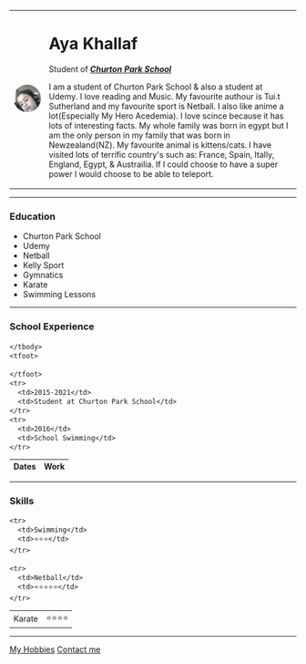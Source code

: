 
<html lang="en" dir="ltr">

<head>
  <meta charset="utf-8">
  <title>💝Aya's Personal Site💝</title>
</head>

<body>
  <table cellspacing="20">
    <tr>
      <td><img src="Images/Me.png" alt="A picture of Aya Khallaf"></td>
      <td>
        <p>
        <h1>Aya Khallaf</h1>Student of <strong><i><a href="https://www.churtonpark.school.nz/">Churton Park School</a></i></strong></p>
        <p>I am a student of Churton Park School & also a student at Udemy. I love reading and Music. My favourite authour is Tui.t Sutherland and my favourite sport is Netball. I also like anime a lot(Especially My Hero Acedemia). I love scince
          because it
          has lots of interesting facts. My whole family was born in egypt but I am the only person in my family that was born in Newzealand(NZ). My favourite animal is kittens/cats. I have visited lots of terrific country's such as: France, Spain,
          Itally,
          England, Egypt, & Austrailia. If I could choose to have a super power I would choose to be able to teleport.</p>
      </td>
    </tr>
  </table>
  <hr>
  <h3>Education</h3>
  <ul>
    <li>Churton Park School</li>
    <li>Udemy</li>
    <li>Netball</li>
    <li>Kelly Sport</li>
    <li>Gymnatics</li>
    <li>Karate</li>
    <li>Swimming Lessons</li>
  </ul>
  <hr>
  <h3>School Experience</h3>
  <table cellspacing="10">
    <thead>
      <tr>
        <th>Dates</th>
        <th>Work</th>
      </tr>
    </thead>
    <tbody>

    </tbody>
    <tfoot>

    </tfoot>
    <tr>
      <td>2015-2021</td>
      <td>Student at Churton Park School</td>
    </tr>
    <tr>
      <td>2016</td>
      <td>School Swimming</td>
    </tr>
  </table>
  <hr>
  <h3>Skills</h3>
  <table cellspacing="10">
    <tr>
      <td>Karate</td>
      <td>⭐⭐⭐‍⭐</td>
    </tr>

    <tr>
      <td>Swimming</td>
      <td>⭐⭐⭐‍</td>
    </tr>

    <tr>
      <td>Netball</td>
      <td>⭐⭐⭐⭐⭐‍</td>
    </tr>
  </table>
  <hr>
  <a href="Hobbies.html">My Hobbies</a>
  <a href="Contact-me.html">Contact me</a>
</body>

</html>
